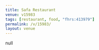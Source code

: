 ```yaml
---
title: Safa Restaurant
venue: v15983
tags: [restaurant, food, "fhrs:413979"]
permalink: /v/15983/
layout: venue
---
```

null
